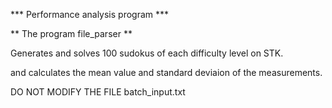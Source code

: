 *** Performance analysis program ***


** The program file_parser **


Generates and solves 100 sudokus of each difficulty level on STK.




 and calculates the mean value and standard deviaion of the measurements.


DO NOT MODIFY THE FILE batch_input.txt